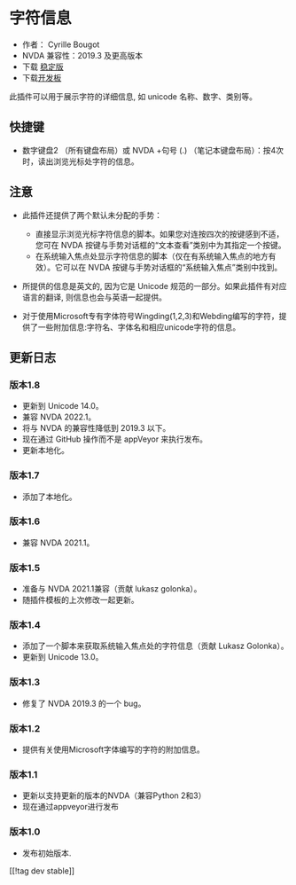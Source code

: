 # 字符信息 #

* 作者： Cyrille Bougot
* NVDA 兼容性：2019.3 及更高版本
* 下载 [稳定版][1]
* 下载[开发板][2]

此插件可以用于展示字符的详细信息, 如 unicode 名称、数字、类别等。


## 快捷键

* 数字键盘2 （所有键盘布局）或 NVDA +句号 (.) （笔记本键盘布局）：按4次时，读出浏览光标处字符的信息。


## 注意

* 此插件还提供了两个默认未分配的手势：

    * 直接显示浏览光标字符信息的脚本。如果您对连按四次的按键感到不适，您可在 NVDA 按键与手势对话框的“文本查看”类别中为其指定一个按键。
    * 在系统输入焦点处显示字符信息的脚本（仅在有系统输入焦点的地方有效）。它可以在 NVDA 按键与手势对话框的“系统输入焦点”类别中找到。

* 所提供的信息是英文的, 因为它是 Unicode 规范的一部分。如果此插件有对应语言的翻译, 则信息也会与英语一起提供。
* 对于使用Microsoft专有字体符号Wingding(1,2,3)和Webding编写的字符，提供了一些附加信息:字符名、字体名和相应unicode字符的信息。


## 更新日志

### 版本1.8

* 更新到 Unicode 14.0。
* 兼容 NVDA 2022.1。
* 将与 NVDA 的兼容性降低到 2019.3 以下。
* 现在通过 GitHub 操作而不是 appVeyor 来执行发布。
* 更新本地化。

### 版本1.7

* 添加了本地化。

### 版本1.6

* 兼容 NVDA 2021.1。

### 版本1.5

* 准备与 NVDA 2021.1兼容（贡献 lukasz golonka）。
* 随插件模板的上次修改一起更新。

### 版本1.4

* 添加了一个脚本来获取系统输入焦点处的字符信息（贡献 Lukasz Golonka）。
* 更新到 Unicode 13.0。

### 版本1.3

* 修复了 NVDA 2019.3 的一个 bug。


### 版本1.2

* 提供有关使用Microsoft字体编写的字符的附加信息。


### 版本1.1

* 更新以支持更新的版本的NVDA（兼容Python 2和3）
* 现在通过appveyor进行发布


### 版本1.0

* 发布初始版本.

[[!tag dev stable]]

[1]: https://addons.nvda-project.org/files/get.php?file=chari

[2]: https://addons.nvda-project.org/files/get.php?file=chari-dev
